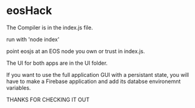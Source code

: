 # eosHack

The Compiler is in the index.js file. 

run with 'node index'

point eosjs at an EOS node you own or trust in index.js.

The UI for both apps are in the UI folder.

If you want to use the full application GUI with a persistant state, you will have to make a Firebase application and add its databse environemnt variables.

THANKS FOR CHECKING IT OUT
